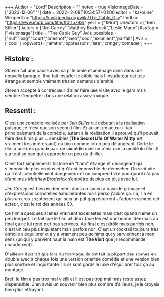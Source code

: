 +++
Author = "Lord"
Description = ""
notoc = true
VisionnageDate = ["2022-12-06",""]
date = 2022-12-08T10:34:57+01:00
editor = "kakoune"
Wikipedia = "https://fr.wikipedia.org/wiki/The_Cable_Guy"
Imdb = "https://www.imdb.com/title/tt0115798/"
year = ["1996"]
Directors = ["Ben Stiller"]
Actors = ["Jim Carrey","Matthey Broderick","Leslie Mann"]
RssTag = ["visionnage"]
title = "The Cable Guy"
Avis_possibles = ["nul","long","court","oneshot","meh","cool","excellent","parfait"]
Avis = ["cool"]
TopWords=["amitié","oppression","taré","cringe","comédie"]
+++
## Histoire :
*Steven* fait une pause avec sa ptite amie et aménage donc dans une nouvelle baraque.
Il se fait installer le câble mais l'installateur est très étrange et semble vraiment très en demande d'amitié.

*Steven* accepte à contrecœur d'aller faire une visite avec le gars mais semble s'empêtrer dans une relation assez toxique.

## Ressenti :
C'est une comédie réalisée par *Ben Stiller* qui débutait à la réalisation puisque ce n'est que son second film.
Et autant en acteur il fait principalement de la comédie, autant à la réalisation il a prouvé qu'il pouvait faire des films plus … sensibles (**The Secret Life Of Walter Mitty** est vraiment très intéressant) ou bien comme ici un peu dérangeant.
Certe le film a une très grande part de comédie mais ce n'est que la moitié du film.
Il y a tout un pan qui s'approche un peu du thriller.

C'est tout simplement l'histoire de "l'ami" étrange et dérangeant qui s'impose de plus en plus et qu'il est impossible de décrocher.
On sent vite qu'il est potentiellement dangeureux et on comprend vite pourquoi il n'a pas d'ami mais *Matthew Broderick* s'empêtre de plus en plus avec lui.

*Jim Carrey* est bien évidemment dans un surjeu à base de grimace et d'expressions corporelles exhubérantes mais perso j'adore ça.
Là, il a en plus un gros zozotement qui sera un ptit gag récurrent.
J'adore vraiment cet acteur, c'est le roi des années 90.

Ce film a quelques scènes vraiment excellentes mais c'est quand même un peu longuet.
Le fait que le film ait deux facettes est une bonne idée mais au final ça ne lui rend ptet pas services.
Au final c'est drôle mais parfois non, c'est un peu plus inquiétant mais parfois non.
C'est un cocktail toujours très difficile à équilibrer et il y a vraiment peu de films qui y parviennent à mon sens (un qui y parvient haut la main est **The Visit** que je recommande chaudement).

D'ailleurs il paraît que lors du tournage, ils ont fait la plupart des scènes en double avec à chaque fois une version orientée comédie et une version bien plus sombre et inquiétante.
Ils se sont gardé le luxe d'équilibrer tout ça au montage.

Bref, le film a pas trop mal vieilli et il est pas trop mal mais reste assez dispensable.
J'en avais un souvenir bien plus sombre d'ailleurs, je le croyais bien plus effrayant.

